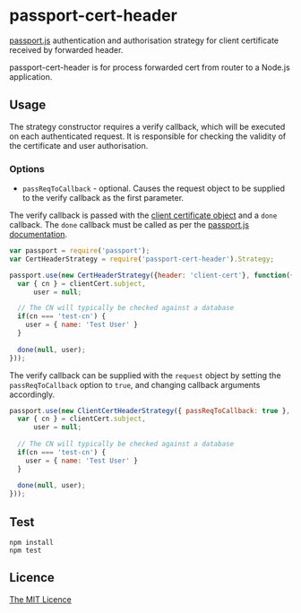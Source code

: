 # passport-cert-header

[passport.js]() authentication and authorisation strategy for client certificate received by forwarded header.

passport-cert-header is for process forwarded cert from router to a Node.js application.

## Usage

The strategy constructor requires a verify callback, which will be executed on each authenticated request. It is responsible for checking the validity of the certificate and user authorisation.

### Options

* `passReqToCallback` - optional. Causes the request object to be supplied to the verify callback as the first parameter.

The verify callback is passed with the [client certificate object](https://nodejs.org/api/tls.html#certificate-object) and a `done` callback. The `done` callback must be called as per the [passport.js documentation](http://passportjs.org/guide/configure/).

````javascript
var passport = require('passport');
var CertHeaderStrategy = require('passport-cert-header').Strategy;

passport.use(new CertHeaderStrategy({header: 'client-cert'}, function({ cert: clientCert }, done) {
  var { cn } = clientCert.subject,
      user = null;

  // The CN will typically be checked against a database
  if(cn === 'test-cn') {
    user = { name: 'Test User' }
  }
  
  done(null, user);
}));
````

The verify callback can be supplied with the `request` object by setting the `passReqToCallback` option to `true`, and changing callback arguments accordingly.

````javascript
passport.use(new ClientCertHeaderStrategy({ passReqToCallback: true }, function(req, { cert: clientCert }, done) {
  var { cn } = clientCert.subject,
      user = null;
      
  // The CN will typically be checked against a database
  if(cn === 'test-cn') {
    user = { name: 'Test User' }
  }
  
  done(null, user);
}));
````

## Test

    npm install
    npm test

## Licence

[The MIT Licence](http://opensource.org/licenses/MIT)
